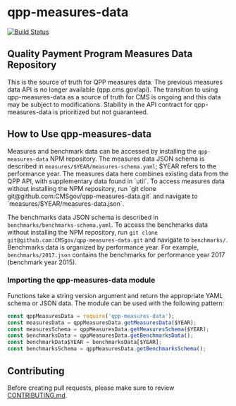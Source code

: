 # qpp-measures-data

[![Build Status](https://travis-ci.org/CMSgov/qpp-measures-data.svg?branch=master)](https://travis-ci.org/CMSgov/qpp-measures-data)

## Quality Payment Program Measures Data Repository

This is the source of truth for QPP measures data. The previous measures data API is no longer available (qpp.cms.gov/api). The transition to using qpp-measures-data as a
source of truth for CMS is ongoing and this data may be subject to
modifications. Stability in the API contract for
qpp-measures-data is prioritized but not guaranteed.

## How to Use qpp-measures-data

Measures and benchmark data can be accessed by installing the `qpp-measures-data` NPM repository.
The measures data JSON schema is described in `measures/$YEAR/measures-schema.yaml`; $YEAR refers to the performance year. The
measures data here combines existing data from the QPP API, with supplementary data
found in `util`. To access measures data without installing the NPM repository,
run `git clone git@github.com:CMSgov/qpp-measures-data.git` and navigate to
`measures/$YEAR/measures-data.json`.

The benchmarks data JSON schema is described in `benchmarks/benchmarks-schema.yaml`.
To access the benchmarks data without installing the NPM repository,
run `git clone git@github.com:CMSgov/qpp-measures-data.git` and
navigate to `benchmarks/`. Benchmarks data is organized by performance year.
For example, `benchmarks/2017.json` contains the benchmarks for performance year 2017
(benchmark year 2015).

### Importing the qpp-measures-data module
Functions take a string version argument and return the appropriate YAML schema or JSON data.
The module can be used with the following pattern:
```javascript
const qppMeasuresData = require('qpp-measures-data');
const measuresData = qppMeasuresData.getMeasuresData($YEAR);
const measuresSchema = qppMeasuresData.getMeasuresSchema($YEAR);
const benchmarksData = qppMeasuresData.getBenchmarksData();
const benchmarkData$YEAR = benchmarksData[$YEAR];
const benchmarksSchema = qppMeasuresData.getBenchmarksSchema();
```

## Contributing

Before creating pull requests, please make sure to review
[CONTRIBUTING.md](CONTRIBUTING.md).
